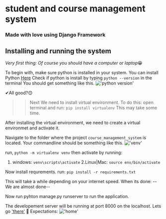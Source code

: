 # student and course management system
### Made with love using Django Framework

## Installing and running the system
*Very first thing: Of course you should have a computer or laptop*😁

To begin with, make sure python is installed in your system.
You can install  Python [Here]("https://www.python.org/downloads/")
Check if python is install by typing `python --version` in the terminal
You should get something like this.
!['python version']('.\static\images\python.png')

✔All good?😊
>>Next
We need to install virtual environment.
To do this:
open terminal and run: `pip install virtualenv`
This may take some time.

After installing the virtual environment, we need to create a virtual environmet and activate it.

Navigate to the folder where the project `course_management_system` is located.
Your commandline should be something like this.
!['venv']('.\static\images\venv.png')

run, `python -m virtualenv venv`
then activate by running:
1. windows: `venv\scripts\activate`
2.Linux|Mac: `source env/bin/activate`

Now install requrements.
run: `pip install -r requirements.txt`

This will take a while depending on your internet speed.
When its done:
    --We are almost done--

Now run pyhton manage.py runserver to run the application.

The developement server will be running at port 8000 on the localhost.
Lets go ['there']('http://127.0.0.1:8000/') 🛫
Expectations:
!['home']('.\static\images\home.png')